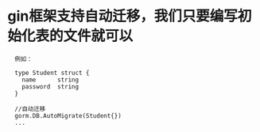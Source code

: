 # gin框架支持自动迁移，我们只要编写初始化表的文件就可以

```
  例如：
  
  type Student struct {
    name      string
    password  string
  }
  
  //自动迁移
  gorm.DB.AutoMigrate(Student{})
  ...
  
```
